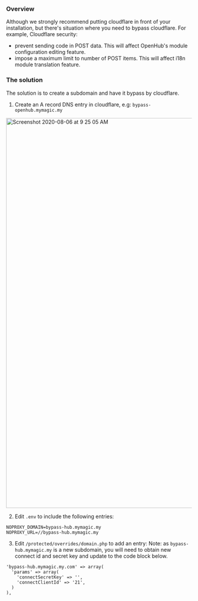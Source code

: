 ### Overview
Although we strongly recommend putting cloudflare in front of your installation, but there's situation where you need to bypass cloudflare. For example, Cloudflare security:
* prevent sending code in POST data. This will affect OpenHub's module configuration editing feature.
* impose a maximum limit to number of POST items. This will affect i18n module translation feature.

### The solution
The solution is to create a subdomain and have it bypass by cloudflare.

1) Create an A record DNS entry in cloudflare, e.g: `bypass-openhub.mymagic.my`
<img width="1054" alt="Screenshot 2020-08-06 at 9 25 05 AM" src="https://user-images.githubusercontent.com/5336690/89480049-f1e47880-d7c6-11ea-9652-6fdb2c4bb84f.png">

2) Edit `.env` to include the following entries:
```
NOPROXY_DOMAIN=bypass-hub.mymagic.my
NOPROXY_URL=//bypass-hub.mymagic.my
```

3) Edit `/protected/overrides/domain.php` to add an entry:
Note: as `bypass-hub.mymagic.my` is a new subdomain, you will need to obtain new connect id and secret key and update to the code block below.
```
'bypass-hub.mymagic.my.com' => array(
  'params' => array(
    'connectSecretKey' => '',
    'connectClientId' => '21',
  )
),
```

